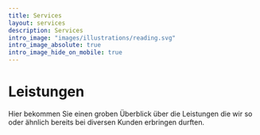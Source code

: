 ```yaml
---
title: Services
layout: services
description: Services
intro_image: "images/illustrations/reading.svg"
intro_image_absolute: true
intro_image_hide_on_mobile: true
---
```


# Leistungen

Hier bekommen Sie einen groben Überblick über die Leistungen die wir so oder ähnlich bereits bei diversen Kunden erbringen durften. 

